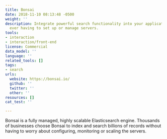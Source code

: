 ```yaml
---
title: Bonsai
date: 2018-11-10 08:13:48 -0500
weight: ''
description: Integrate powerful search functionality into your applications, without
  ever having to set up or manage servers.
tools:
- interaction
- interaction/front-end
license: Commercial
data_model: ''
language: ''
related_tools: []
tags:
- search
urls:
  website: https://bonsai.io/
  github: ''
  twitter: ''
  other: ''
resources: []
cat_test: ''

---
```

Bonsai is a fully managed, highly scalable Elasticsearch engine. Thousands of businesses choose Bonsai to index and search billions of records without having to worry about configuring, monitoring or scaling the servers.